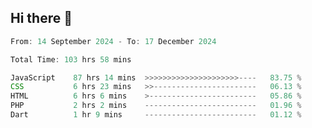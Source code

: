## Hi there 👋
<!--START_SECTION:Muni-->

```Javascript
From: 14 September 2024 - To: 17 December 2024

Total Time: 103 hrs 58 mins

JavaScript    87 hrs 14 mins  >>>>>>>>>>>>>>>>>>>>>----   83.75 %
CSS           6 hrs 23 mins   >>-----------------------   06.13 %
HTML          6 hrs 6 mins    >------------------------   05.86 %
PHP           2 hrs 2 mins    -------------------------   01.96 %
Dart          1 hr 9 mins     -------------------------   01.12 %
```

<!--END_SECTION:Muni-->
